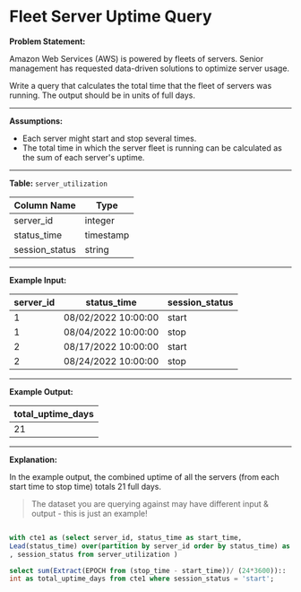 # Fleet Server Uptime Query

**Problem Statement:**

Amazon Web Services (AWS) is powered by fleets of servers. Senior management has requested data-driven solutions to optimize server usage.

Write a query that calculates the total time that the fleet of servers was running. The output should be in units of full days.

---

**Assumptions:**

- Each server might start and stop several times.
- The total time in which the server fleet is running can be calculated as the sum of each server's uptime.

---

**Table:** `server_utilization`

| Column Name   | Type      |
|---------------|-----------|
| server_id     | integer   |
| status_time   | timestamp |
| session_status| string    |

---

**Example Input:**

| server_id | status_time         | session_status |
|-----------|---------------------|-----------------|
| 1         | 08/02/2022 10:00:00 | start          |
| 1         | 08/04/2022 10:00:00 | stop           |
| 2         | 08/17/2022 10:00:00 | start          |
| 2         | 08/24/2022 10:00:00 | stop           |

---

**Example Output:**

| total_uptime_days |
|--------------------|
| 21                 |

---

**Explanation:**

In the example output, the combined uptime of all the servers (from each start time to stop time) totals 21 full days.

> The dataset you are querying against may have different input & output - this is just an example!

``` sql

with cte1 as (select server_id, status_time as start_time,
Lead(status_time) over(partition by server_id order by status_time) as stop_time 
, session_status from server_utilization )

select sum(Extract(EPOCH from (stop_time - start_time))/ (24*3600))::
int as total_uptime_days from cte1 where session_status = 'start';


